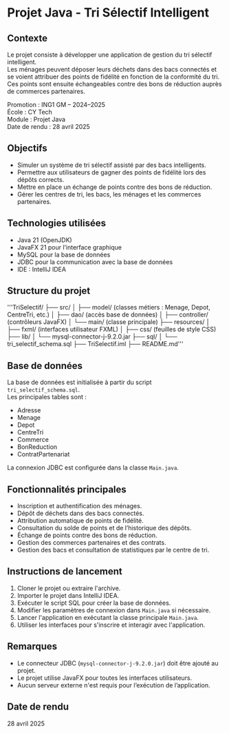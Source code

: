 # Projet Java - Tri Sélectif Intelligent

## Contexte
Le projet consiste à développer une application de gestion du tri sélectif intelligent.  
Les ménages peuvent déposer leurs déchets dans des bacs connectés et se voient attribuer des points de fidélité en fonction de la conformité du tri. Ces points sont ensuite échangeables contre des bons de réduction auprès de commerces partenaires.

Promotion : ING1 GM – 2024–2025  
École : CY Tech  
Module : Projet Java  
Date de rendu : 28 avril 2025

## Objectifs
- Simuler un système de tri sélectif assisté par des bacs intelligents.
- Permettre aux utilisateurs de gagner des points de fidélité lors des dépôts corrects.
- Mettre en place un échange de points contre des bons de réduction.
- Gérer les centres de tri, les bacs, les ménages et les commerces partenaires.

## Technologies utilisées
- Java 21 (OpenJDK)
- JavaFX 21 pour l’interface graphique
- MySQL pour la base de données
- JDBC pour la communication avec la base de données
- IDE : IntelliJ IDEA

## Structure du projet

'''TriSelectif/
├── src/
│   ├── model/                (classes métiers : Menage, Depot, CentreTri, etc.)
│   ├── dao/                  (accès base de données)
│   ├── controller/           (contrôleurs JavaFX)
│   └── main/                 (classe principale)
├── resources/
│   ├── fxml/                 (interfaces utilisateur FXML)
│   ├── css/                  (feuilles de style CSS)
├── lib/
│   └── mysql-connector-j-9.2.0.jar
├── sql/
│   └── tri_selectif_schema.sql
├── TriSelectif.iml
├── README.md'''

## Base de données
La base de données est initialisée à partir du script `tri_selectif_schema.sql`.  
Les principales tables sont :
- Adresse
- Menage
- Depot
- CentreTri
- Commerce
- BonReduction
- ContratPartenariat

La connexion JDBC est configurée dans la classe `Main.java`.

## Fonctionnalités principales
- Inscription et authentification des ménages.
- Dépôt de déchets dans des bacs connectés.
- Attribution automatique de points de fidélité.
- Consultation du solde de points et de l’historique des dépôts.
- Échange de points contre des bons de réduction.
- Gestion des commerces partenaires et des contrats.
- Gestion des bacs et consultation de statistiques par le centre de tri.

## Instructions de lancement
1. Cloner le projet ou extraire l'archive.
2. Importer le projet dans IntelliJ IDEA.
3. Exécuter le script SQL pour créer la base de données.
4. Modifier les paramètres de connexion dans `Main.java` si nécessaire.
5. Lancer l'application en exécutant la classe principale `Main.java`.
6. Utiliser les interfaces pour s'inscrire et interagir avec l'application.


## Remarques
- Le connecteur JDBC (`mysql-connector-j-9.2.0.jar`) doit être ajouté au projet.
- Le projet utilise JavaFX pour toutes les interfaces utilisateurs.
- Aucun serveur externe n'est requis pour l’exécution de l’application.

## Date de rendu
28 avril 2025


